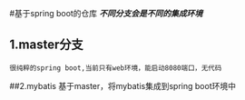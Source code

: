 #基于spring boot的仓库
**_不同分支会是不同的集成环境_**
## 1.master分支
    很纯粹的spring boot,当前只有web环境，能启动8080端口，无代码
##2.mybatis
    基于master，将mybatis集成到spring boot环境中
